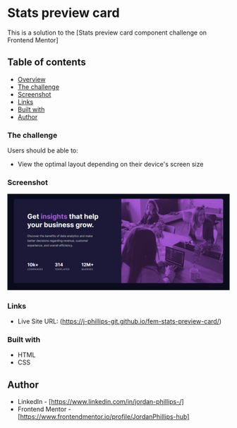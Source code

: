 # Stats preview card

This is a solution to the [Stats preview card component challenge on Frontend Mentor]

## Table of contents

- [Overview](#overview)
- [The challenge](#the-challenge)
- [Screenshot](#screenshot)
- [Links](#links)
- [Built with](#built-with)
- [Author](#author)

### The challenge

Users should be able to:

- View the optimal layout depending on their device's screen size

### Screenshot

![](./images/screenshot.png)

### Links

- Live Site URL: (https://j-phillips-git.github.io/fem-stats-preview-card/)

### Built with

- HTML
- CSS

## Author

- LinkedIn - [https://www.linkedin.com/in/jordan-phillips-/]
- Frontend Mentor - [https://www.frontendmentor.io/profile/JordanPhillips-hub]